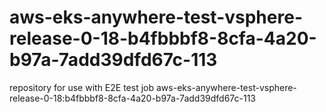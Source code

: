 # aws-eks-anywhere-test-vsphere-release-0-18-b4fbbbf8-8cfa-4a20-b97a-7add39dfd67c-113
repository for use with E2E test job aws-eks-anywhere-test-vsphere-release-0-18:b4fbbbf8-8cfa-4a20-b97a-7add39dfd67c-113
